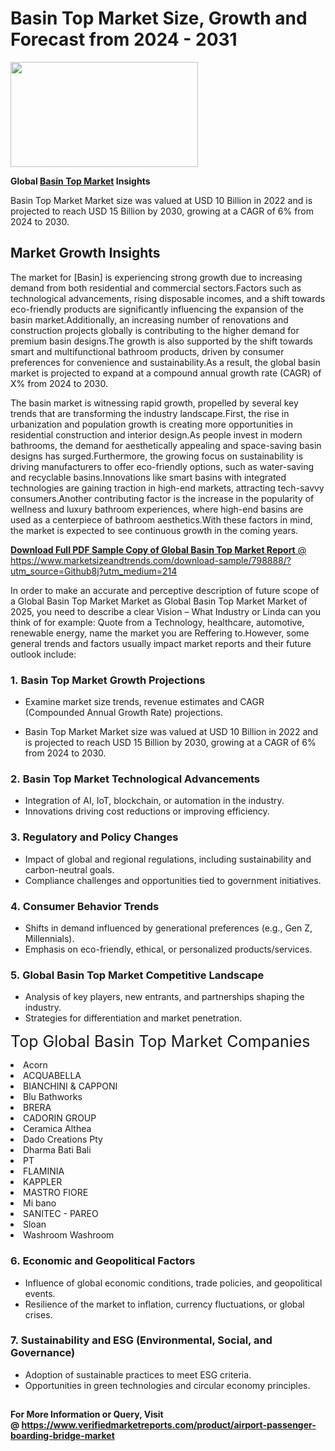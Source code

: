 <H1>Basin Top Market Size, Growth and Forecast from 2024 - 2031</H1><img class="aligncenter size-medium wp-image-584254" src="https://thirdeyenews.in/wp-content/uploads/2024/09/Global-Market-Research-300x168.jpeg" alt="" width="300" height="168" /><p><strong>Global&nbsp;<a href="https://www.marketsizeandtrends.com/download-sample/798888/?utm_source=Github8j?utm_medium=214">Basin Top Market</a> Insights</strong></p><p>Basin Top Market Market size was valued at USD 10 Billion in 2022 and is projected to reach USD 15 Billion by 2030, growing at a CAGR of 6% from 2024 to 2030.</p><p><h2>Market Growth Insights</h2> <p>The market for [Basin] is experiencing strong growth due to increasing demand from both residential and commercial sectors.Factors such as technological advancements, rising disposable incomes, and a shift towards eco-friendly products are significantly influencing the expansion of the basin market.Additionally, an increasing number of renovations and construction projects globally is contributing to the higher demand for premium basin designs.The growth is also supported by the shift towards smart and multifunctional bathroom products, driven by consumer preferences for convenience and sustainability.As a result, the global basin market is projected to expand at a compound annual growth rate (CAGR) of X% from 2024 to 2030.</p> <p><a href="download_link"></a></p> <p>The basin market is witnessing rapid growth, propelled by several key trends that are transforming the industry landscape.First, the rise in urbanization and population growth is creating more opportunities in residential construction and interior design.As people invest in modern bathrooms, the demand for aesthetically appealing and space-saving basin designs has surged.Furthermore, the growing focus on sustainability is driving manufacturers to offer eco-friendly options, such as water-saving and recyclable basins.Innovations like smart basins with integrated technologies are gaining traction in high-end markets, attracting tech-savvy consumers.Another contributing factor is the increase in the popularity of wellness and luxury bathroom experiences, where high-end basins are used as a centerpiece of bathroom aesthetics.With these factors in mind, the market is expected to see continuous growth in the coming years.<p><a href="get_more_link"></p><p><span class=""><strong>Download Full PDF Sample Copy of Global Basin Top Market Report</strong> @ <a href="https://www.marketsizeandtrends.com/download-sample/798888/?utm_source=Github8j?utm_medium=214" target="_blank">https://www.marketsizeandtrends.com/download-sample/798888/?utm_source=Github8j?utm_medium=214</a></span></p><p>In order to make an accurate and perceptive description of future scope of a Global&nbsp;Basin Top Market Market as Global&nbsp;Basin Top Market Market of 2025, you need to describe a clear Vision &ndash; What Industry or Linda can you think of for example: Quote from a Technology, healthcare, automotive, renewable energy, name the market you are Reffering to.However, some general trends and factors usually impact market reports and their future outlook include:</p><h3>1.&nbsp;<strong>Basin Top Market Growth Projections</strong></h3><ul><li>Examine market size trends, revenue estimates and CAGR (Compounded Annual Growth Rate) projections.</li><li><p>Basin Top Market Market size was valued at USD 10 Billion in 2022 and is projected to reach USD 15 Billion by 2030, growing at a CAGR of 6% from 2024 to 2030.</p></li></ul><h3>2.&nbsp;<strong>Basin Top Market Technological Advancements</strong></h3><ul><li>Integration of AI, IoT, blockchain, or automation in the industry.</li><li>Innovations driving cost reductions or improving efficiency.</li></ul><h3>3.&nbsp;<strong>Regulatory and Policy Changes</strong></h3><ul><li>Impact of global and regional regulations, including sustainability and carbon-neutral goals.</li><li>Compliance challenges and opportunities tied to government initiatives.</li></ul><h3>4.&nbsp;<strong>Consumer Behavior Trends</strong></h3><ul><li>Shifts in demand influenced by generational preferences (e.g., Gen Z, Millennials).</li><li>Emphasis on eco-friendly, ethical, or personalized products/services.</li></ul><h3>5.&nbsp;<strong>Global Basin Top Market Competitive Landscape</strong></h3><ul><li>Analysis of key players, new entrants, and partnerships shaping the industry.</li><li>Strategies for differentiation and market penetration.</li></ul><p data-pm-slice="1 1 []"><span style="color: inherit; font-family: inherit; font-size: 25px;">Top Global Basin Top Market Companies</span></p><div class="" data-test-id=""><p><li>Acorn</li><li> ACQUABELLA</li><li> BIANCHINI & CAPPONI</li><li> Blu Bathworks</li><li> BRERA</li><li> CADORIN GROUP</li><li> Ceramica Althea</li><li> Dado Creations Pty</li><li> Dharma Bati Bali </li><li>PT</li><li> FLAMINIA</li><li> KAPPLER</li><li> MASTRO FIORE</li><li> Mi bano</li><li> SANITEC - PAREO</li><li> Sloan</li><li> Washroom Washroom</li></p></div><h3>6.&nbsp;<strong>Economic and Geopolitical Factors</strong></h3><ul><li>Influence of global economic conditions, trade policies, and geopolitical events.</li><li>Resilience of the market to inflation, currency fluctuations, or global crises.</li></ul><h3>7.&nbsp;<strong>Sustainability and ESG (Environmental, Social, and Governance)</strong></h3><ul><li>Adoption of sustainable practices to meet ESG criteria.</li><li>Opportunities in green technologies and circular economy principles.</li></ul><h2><strong style="font-size: 14px;">For More Information or Query, Visit @&nbsp;</strong><a style="background-color: #ffffff; font-size: 14px;" href="https://www.marketsizeandtrends.com/report/basin-top-market/" target="_blank">https://www.verifiedmarketreports.com/product/airport-passenger-boarding-bridge-market</a></h2>